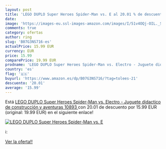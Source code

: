 ```yaml
---
layout: post
title: 'LEGO DUPLO Super Heroes Spider-Man vs. E al 20.01 % de descuento'
date: 
image: 'https://images-eu.ssl-images-amazon.com/images/I/51v4OQj-OIL._SL200_.jpg'
comments: true
category: ofertas
author: ring
slug: 'B07G3NS716-es'
actualPrice: 15.99 EUR
currency: EUR
price: 15.99
comparePrice: 19.99 EUR
prodname: 'LEGO DUPLO Super Heroes Spider-Man vs. Electro - Juguete didactico de construcción y aventuras  10893 '
country: 'es'
flag: '🇪🇸'
buyurl: 'https://www.amazon.es/dp/B07G3NS716/?tag=tolees-21'
descuento: '20.01'
average: '15.99'
---
```


Está [LEGO DUPLO Super Heroes Spider-Man vs. Electro - Juguete didactico de construcción y aventuras  10893 ](https://www.amazon.es/dp/B07G3NS716/?tag=tolees-21) con 20.01 de descuento por 15.99 EUR (original: 19.99 EUR) en el siguiente enlace!

[![LEGO DUPLO Super Heroes Spider-Man vs. E](https://images-eu.ssl-images-amazon.com/images/I/51v4OQj-OIL._SL200_.jpg)](https://www.amazon.es/dp/B07G3NS716/?tag=tolees-21)

ℹ️:


[Ver la oferta!!](https://www.amazon.es/dp/B07G3NS716/?tag=tolees-21)
